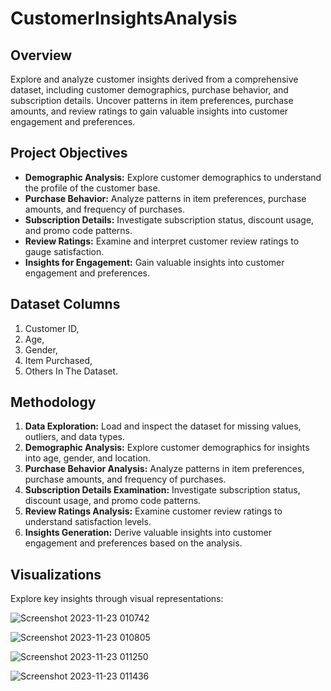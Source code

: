 # CustomerInsightsAnalysis

## Overview

Explore and analyze customer insights derived from a comprehensive dataset, including customer demographics, purchase behavior, and subscription details. Uncover patterns in item preferences, purchase amounts, and review ratings to gain valuable insights into customer engagement and preferences.

## Project Objectives

- **Demographic Analysis:** Explore customer demographics to understand the profile of the customer base.
- **Purchase Behavior:** Analyze patterns in item preferences, purchase amounts, and frequency of purchases.
- **Subscription Details:** Investigate subscription status, discount usage, and promo code patterns.
- **Review Ratings:** Examine and interpret customer review ratings to gauge satisfaction.
- **Insights for Engagement:** Gain valuable insights into customer engagement and preferences.

## Dataset Columns

1. Customer ID,
2. Age,
3. Gender,
4. Item Purchased,
5. Others In The Dataset.

## Methodology

1. **Data Exploration:** Load and inspect the dataset for missing values, outliers, and data types.
2. **Demographic Analysis:** Explore customer demographics for insights into age, gender, and location.
3. **Purchase Behavior Analysis:** Analyze patterns in item preferences, purchase amounts, and frequency of purchases.
4. **Subscription Details Examination:** Investigate subscription status, discount usage, and promo code patterns.
5. **Review Ratings Analysis:** Examine customer review ratings to understand satisfaction levels.
6. **Insights Generation:** Derive valuable insights into customer engagement and preferences based on the analysis.

## Visualizations

Explore key insights through visual representations:

 ![Screenshot 2023-11-23 010742](https://github.com/SINU1998/CustomerInsightsAnalysis/assets/141640546/1b220aaa-e3c3-4421-b8fb-60e442d5bb3c)

 ![Screenshot 2023-11-23 010805](https://github.com/SINU1998/CustomerInsightsAnalysis/assets/141640546/a91454cc-5e60-4cbb-8346-fac6749c11ce)

 ![Screenshot 2023-11-23 011250](https://github.com/SINU1998/CustomerInsightsAnalysis/assets/141640546/0d003674-e8db-4aef-af9f-e83aff4731ec)

![Screenshot 2023-11-23 011436](https://github.com/SINU1998/CustomerInsightsAnalysis/assets/141640546/ad2b22b0-c1a8-4968-8588-52368217a6a0)
 
  
